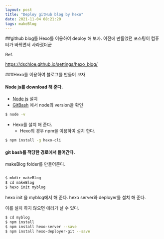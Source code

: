 ```yaml
---
layout: post
title: "Deploy gitHub blog by hexo"
date: 2021-11-04 08:21:20
tags: makeBlog
---
```




##github blog를 Hexo를 이용하여 deploy 해 보자.
    이전에 만들었던 포스팅이 컴퓨터가 바뀌면서 사라졌더군

Ref.

https://dschloe.github.io/settings/hexo_blog/


###Hexo를 이용하여 블로그를 만들어 보자 


#### Node js를 download 해 준다. 
+ [Node js](https://nodejs.org/en/) 설치
+ [GitBash](https://git-scm.com/) 에서 node의 version을  확인

```bash
$ node -v
```
+ Hexo를 설치 해 준다. 
  + Hexo의 경우  npm을 이용하여 설치 한다. 

```bash
$ npm install -g hexo-cli
```



#### git bash를 적당한 경로에서 들어간다. 
makeBlog folder를 만들어준다. 

``` bash

$ mkdir makeBlog
$ cd makeBlog
$ hexo init myblog

```

hexo init 을 myblog에서 해 준다. 
hexo server와 deployer를 설치 해 준다. 

이를 설치 하지 않으면 에러가 날 수 있다. 

``` bash
$ cd myblog
$ npm install
$ npm install hexo-server --save
$ npm install hexo-deployer-git --save
```



